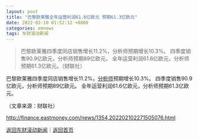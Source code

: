 ```yaml
---
layout: post
title: "巴黎欧莱雅全年运营利润61.6亿欧元 预期61.3亿欧元"
date: 2022-02-10 01:52:12 +0800
categories: emnews
tags: 东财滚动新闻
---
```

> 巴黎欧莱雅四季度同店销售增长11.2%，分析师预期增长10.3%。 四季度销售90.9亿欧元，分析师预期89亿欧元。 全年运营利润61.6亿欧元，分析师预期61.3亿欧元。（财联社）

<p>巴黎欧莱雅四季度同店销售增长11.2%，<span id="Info.3224"><a href="http://data.eastmoney.com/invest/invest/default.html" class="infokey">分析师</a></span>预期增长10.3%。 四季度销售90.9亿欧元，分析师预期89亿欧元。 全年运营利润61.6亿欧元，分析师预期61.3亿欧元。</p><p class="em_media">（文章来源：财联社）</p>

<http://finance.eastmoney.com/news/1354,202202102271505076.html>

[返回东财滚动新闻](//finews.withounder.com/emnews/)｜[返回首页](//finews.withounder.com/)